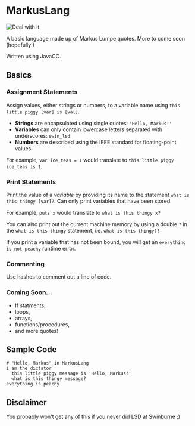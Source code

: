 MarkusLang
==========

![Deal with it](https://i.imgur.com/KcroNqp.gif)

A basic language made up of Markus Lumpe quotes. More to come soon (hopefully!)

Written using JavaCC.

## Basics

### Assignment Statements
Assign values, either strings or numbers, to a variable name using `this little piggy [var] is [val]`.

- **Strings** are encapsulated using single quotes: `'Hello, Markus!'`
- **Variables** can only contain lowercase letters separated with underscores: `swin_lsd`
- **Numbers** are described using the IEEE standard for floating-point values

For example, `var ice_teas = 1` would translate to `this little piggy ice_teas is 1`.

### Print Statements
Print the value of a *variable* by providing its name to the statement `what is this thingy [var]?`. Can only print variables that have been stored.

For example, `puts x` would translate to `what is this thingy x?`

You can also print out the current machine memory by using a double `?` in the `what is this thingy` statement, i.e. `what is this thingy??`

If you print a variable that has not been bound, you will get an `everything is not peachy` runtime error.

### Commenting
Use hashes to comment out a line of code.

### Coming Soon...

- If statments,
- loops,
- arrays,
- functions/procedures,
- and more quotes!

## Sample Code

````
# "Hello, Markus" in MarkusLang
i am the dictator
  this little piggy message is 'Hello, Markus!'
  what is this thingy message?
everything is peachy

````

## Disclaimer

You probably won't get any of this if you never did [LSD](http://www.future.swinburne.edu.au/units/Languages-in-Software-Development-HIT3315/local) at Swinburne ;)
